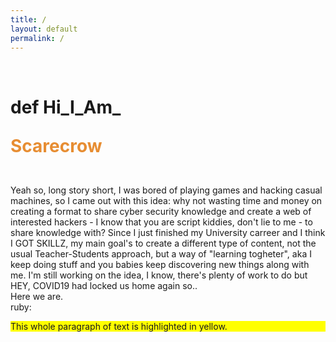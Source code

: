 ```yaml
---
title: /
layout: default
permalink: /
---
```

<br>

# def  Hi_I_Am_<p style="color: #e78d32">Scarecrow</p>
<br>
Yeah so, long story short, I was bored of playing games and hacking casual machines, so I came out with this idea: why not wasting time and money on creating a format to share cyber security knowledge and create a web of interested hackers - I know that you are script kiddies, don't lie to me - to share knowledge with?
Since I just finished my University carreer and I think I GOT SKILLZ, my main goal's to create a different type of content, not the usual Teacher-Students approach, but a way of "learning togheter", aka I keep doing stuff and you babies keep discovering new things along with me. I'm still working on the idea, I know, there's plenty of work to do but HEY, COVID19 had locked us home again so..
<br>
Here we are.
<br>
ruby:

<p style="background-color: #FFFF00">This whole paragraph of text is highlighted in yellow.</p>
